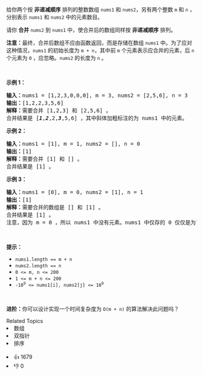 <p>给你两个按 <strong>非递减顺序</strong> 排列的整数数组&nbsp;<code>nums1</code><em> </em>和 <code>nums2</code>，另有两个整数 <code>m</code> 和 <code>n</code> ，分别表示 <code>nums1</code> 和 <code>nums2</code> 中的元素数目。</p>

<p>请你 <strong>合并</strong> <code>nums2</code><em> </em>到 <code>nums1</code> 中，使合并后的数组同样按 <strong>非递减顺序</strong> 排列。</p>

<p><strong>注意：</strong>最终，合并后数组不应由函数返回，而是存储在数组 <code>nums1</code> 中。为了应对这种情况，<code>nums1</code> 的初始长度为 <code>m + n</code>，其中前 <code>m</code> 个元素表示应合并的元素，后 <code>n</code> 个元素为 <code>0</code> ，应忽略。<code>nums2</code> 的长度为 <code>n</code> 。</p>

<p>&nbsp;</p>

<p><strong>示例 1：</strong></p>

<pre>
<strong>输入：</strong>nums1 = [1,2,3,0,0,0], m = 3, nums2 = [2,5,6], n = 3
<strong>输出：</strong>[1,2,2,3,5,6]
<strong>解释：</strong>需要合并 [1,2,3] 和 [2,5,6] 。
合并结果是 [<em><strong>1</strong></em>,<em><strong>2</strong></em>,2,<em><strong>3</strong></em>,5,6] ，其中斜体加粗标注的为 nums1 中的元素。
</pre>

<p><strong>示例 2：</strong></p>

<pre>
<strong>输入：</strong>nums1 = [1], m = 1, nums2 = [], n = 0
<strong>输出：</strong>[1]
<strong>解释：</strong>需要合并 [1] 和 [] 。
合并结果是 [1] 。
</pre>

<p><strong>示例 3：</strong></p>

<pre>
<strong>输入：</strong>nums1 = [0], m = 0, nums2 = [1], n = 1
<strong>输出：</strong>[1]
<strong>解释：</strong>需要合并的数组是 [] 和 [1] 。
合并结果是 [1] 。
注意，因为 m = 0 ，所以 nums1 中没有元素。nums1 中仅存的 0 仅仅是为了确保合并结果可以顺利存放到 nums1 中。
</pre>

<p>&nbsp;</p>

<p><strong>提示：</strong></p>

<ul> 
 <li><code>nums1.length == m + n</code></li> 
 <li><code>nums2.length == n</code></li> 
 <li><code>0 &lt;= m, n &lt;= 200</code></li> 
 <li><code>1 &lt;= m + n &lt;= 200</code></li> 
 <li><code>-10<sup>9</sup> &lt;= nums1[i], nums2[j] &lt;= 10<sup>9</sup></code></li> 
</ul>

<p>&nbsp;</p>

<p><strong>进阶：</strong>你可以设计实现一个时间复杂度为 <code>O(m + n)</code> 的算法解决此问题吗？</p>

<div><div>Related Topics</div><div><li>数组</li><li>双指针</li><li>排序</li></div></div><br><div><li>👍 1679</li><li>👎 0</li></div>